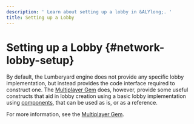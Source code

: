 ```yaml
---
description: ' Learn about setting up a lobby in &ALYlong;. '
title: Setting up a Lobby
---
```

# Setting up a Lobby {#network-lobby-setup}

By default, the Lumberyard engine does not provide any specific lobby implementation, but instead provides the code interface required to construct one\. The [Multiplayer Gem](/docs/userguide/gems/builtin/multiplayer.md) does, however, provide some useful constructs that aid in lobby creation using a basic lobby implementation using [components](/docs/userguide/components/components.md), that can be used as is, or as a reference\.

For more information, see the [Multiplayer Gem](/docs/userguide/gems/builtin/multiplayer.md)\.
